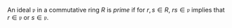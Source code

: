 An ideal $\mathfrak{p}$ in a commutative ring $R$ is *prime* if for $r, s \in R$, $rs \in \mathfrak{p}$ implies that $r \in \mathfrak{p}$ or $s \in \mathfrak{p}$.
